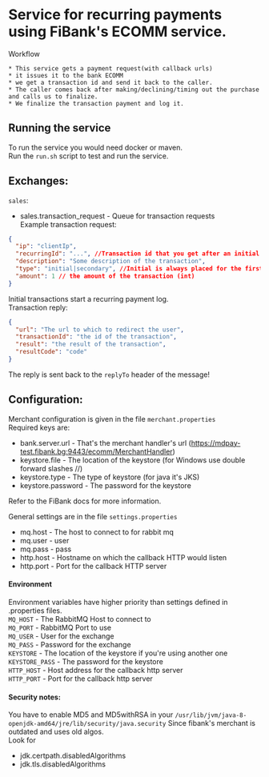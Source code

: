# Service for recurring payments using FiBank's ECOMM service.

Workflow

    * This service gets a payment request(with callback urls)
    * it issues it to the bank ECOMM
    * we get a transaction id and send it back to the caller.
    * The caller comes back after making/declining/timing out the purchase and calls us to finalize.
    * We finalize the transaction payment and log it.
         
## Running the service
To run the service you would need docker or maven.  
Run the `run.sh` script to test and run the service.
  
## Exchanges:
`sales`:
- sales.transaction_request - Queue for transaction requests  
Example transaction request:
```json
{ 
  "ip": "clientIp",
  "recurringId": "...", //Transaction id that you get after an initial payment. For initial transactions this isn't required.
  "description": "Some description of the transaction",
  "type": "initial|secondary", //Initial is always placed for the first transaction.
  "amount": 1 // the amount of the transaction (int)
}
```
Initial transactions start a recurring payment log.  
Transaction reply:
```json
{
  "url": "The url to which to redirect the user",
  "transactionId": "the id of the transaction",
  "result": "the result of the transaction",
  "resultCode": "code"
}
```
The reply is sent back to the `replyTo` header of the message!

## Configuration:
Merchant configuration is given in the file `merchant.properties`  
Required keys are:
- bank.server.url  - That's the merchant handler's url (https://mdpay-test.fibank.bg:9443/ecomm/MerchantHandler)
- keystore.file - The location of the keystore (for Windows use double forward slashes //)
- keystore.type - The type of keystore (for java it's JKS)
- keystore.password  - The password for the keystore  

Refer to the FiBank docs for more information.

General settings are in the file `settings.properties`  
- mq.host - The host to connect to for rabbit mq
- mq.user - user
- mq.pass - pass
- http.host - Hostname on which the callback HTTP would listen
- http.port - Port for the callback HTTP server

#### Environment 
Environment variables have higher priority than settings defined in .properties files.  
`MQ_HOST` - The RabbitMQ Host to connect to  
`MQ_PORT` - RabbitMQ Port to use  
`MQ_USER` - User for the exchange  
`MQ_PASS` - Password for the exchange  
`KEYSTORE` - The location of the keystore if you're using another one  
`KEYSTORE_PASS` - The password for the keystore  
`HTTP_HOST` - Host address for the callback http server  
`HTTP_PORT` - Port for the callback http server

#### Security notes:
You have to enable MD5 and MD5withRSA in your `/usr/lib/jvm/java-8-openjdk-amd64/jre/lib/security/java.security`
Since fibank's merchant is outdated and uses old algos.  
Look for
 - jdk.certpath.disabledAlgorithms  
 - jdk.tls.disabledAlgorithms